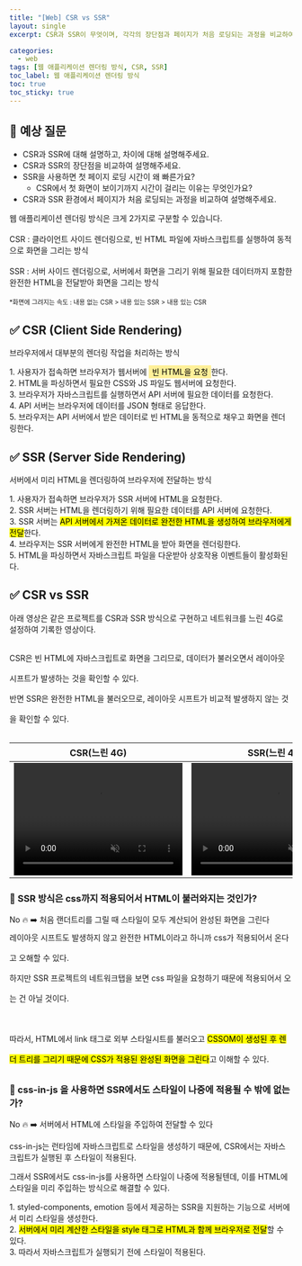```yaml
---
title: "[Web] CSR vs SSR"
layout: single
excerpt: CSR과 SSR이 무엇이며, 각각의 장단점과 페이지가 처음 로딩되는 과정을 비교하여 설명할 수 있다.

categories:
  - web
tags: [웹 애플리케이션 렌더링 방식, CSR, SSR]
toc_label: 웹 애플리케이션 렌더링 방식
toc: true
toc_sticky: true
---
```


## 💭 예상 질문

- CSR과 SSR에 대해 설명하고, 차이에 대해 설명해주세요.
- CSR과 SSR의 장단점을 비교하여 설명해주세요.
- SSR을 사용하면 첫 페이지 로딩 시간이 왜 빠른가요?
  - CSR에서 첫 화면이 보이기까지 시간이 걸리는 이유는 무엇인가요?
- CSR과 SSR 환경에서 페이지가 처음 로딩되는 과정을 비교하여 설명해주세요.

<div class="red-box">
  <p>
    <div>웹 애플리케이션 렌더링 방식은 크게 2가지로 구분할 수 있습니다.</div>
    <br />
    <div><span class="highlight">CSR</span> :  클라이언트 사이드 렌더링으로, 빈 HTML 파일에 자바스크립트를 실행하여 동적으로 화면을 그리는 방식</div>
    <br />
    <div><span class="highlight">SSR</span> : 서버 사이드 렌더링으로, 서버에서 화면을 그리기 위해 필요한 데이터까지 포함한 완전한 HTML을 전달받아 화면을 그리는 방식</div>
    <br />
    <div style="font-size: 80%">*화면에 그려지는 속도 : 내용 없는 CSR > 내용 있는 SSR > 내용 있는 CSR</div>
  </p>
</div>

## ✅ CSR (Client Side Rendering)

브라우저에서 대부분의 렌더링 작업을 처리하는 방식

<div class="blue-box">
    <div>1. 사용자가 접속하면 브라우저가 웹서버에 <mark style='background-color: #fff099; padding: 0.2em 0.4em;'>빈 HTML을 요청</mark>한다.</div>
    <div>2. HTML을 파싱하면서 필요한 CSS와 JS 파일도 웹서버에 요청한다.</div>
    <div>3. 브라우저가 자바스크립트를 실행하면서 API 서버에 필요한 데이터를 요청한다.</div>
    <div>4. API 서버는 브라우저에 데이터를 JSON 형태로 응답한다.</div>
    <div>5. 브라우저는 API 서버에서 받은 데이터로 빈 HTML을 동적으로 채우고 화면을 렌더링한다.</div>
</div>

## ✅ SSR (Server Side Rendering)

서버에서 미리 HTML을 렌더링하여 브라우저에 전달하는 방식

<div class="blue-box">
    <div>1. 사용자가 접속하면 브라우저가 SSR 서버에 HTML을 요청한다.</div>
    <div>2. SSR 서버는 HTML을 렌더링하기 위해 필요한 데이터를 API 서버에 요청한다.</div>
    <div>3. SSR 서버는 <mark class="mark">API 서버에서 가져온 데이터로 완전한 HTML을 생성하여 브라우저에게 전달</mark>한다.</div>
    <div>4. 브라우저는 SSR 서버에게 완전한 HTML을 받아 화면을 렌더링한다.</div>
    <div>5. HTML을 파싱하면서 자바스크립트 파일을 다운받아 상호작용 이벤트들이 활성화된다.</div>
</div>

## ✅ CSR vs SSR

아래 영상은 같은 프로젝트를 CSR과 SSR 방식으로 구현하고 네트워크를 느린 4G로 설정하여 기록한 영상이다.

<div style="line-height: 36px; margin:24px 0;">
  <div>CSR은 빈 HTML에 자바스크립트로 화면을 그리므로, 데이터가 불러오면서 레이아웃 시프트가 발생하는 것을 확인할 수 있다.</div>
  <div>반면 SSR은 완전한 HTML을 불러오므로, 레이아웃 시프트가 비교적 발생하지 않는 것을 확인할 수 있다.</div>
</div>

|                                                                          CSR(느린 4G)                                                                          |                                                                          SSR(느린 4G)                                                                          |
| :------------------------------------------------------------------------------------------------------------------------------------------------------------: | :------------------------------------------------------------------------------------------------------------------------------------------------------------: |
| <video src="https://github.com/user-attachments/assets/1e3d139a-daa2-4f24-b471-13dcfe2d618e" autoplay muted loop style="width: 300px; height: 200px;"></video> | <video src="https://github.com/user-attachments/assets/8577c480-7a17-4c39-8587-f2a609962d0f" autoplay muted loop style="width: 300px; height: 200px;"></video> |

### 🚨 SSR 방식은 css까지 적용되어서 HTML이 불러와지는 것인가?

<div class="red-box">
  <div>No 🔥 ➡️ 처음 랜더트리를 그릴 때 스타일이 모두 계산되어 완성된 화면을 그린다</div>
</div>

<div style="line-height: 36px;">
  <div>레이아웃 시프트도 발생하지 않고 완전한 HTML이라고 하니까 css가 적용되어서 온다고 오해할 수 있다.</div>
  <div>하지만 SSR 프로젝트의 네트워크탭을 보면 css 파일을 요청하기 때문에 적용되어서 오는 건 아닐 것이다.</div>
  <br />
  <div>따라서, HTML에서 link 태그로 외부 스타일시트를 불러오고 <mark class="mark">CSSOM이 생성된 후 렌더 트리를 그리기 때문에 CSS가 적용된 완성된 화면을 그린다</mark>고 이해할 수 있다.</div>
</div>

### 🚨 css-in-js 을 사용하면 SSR에서도 스타일이 나중에 적용될 수 밖에 없는가?

<div class="red-box">
  <div>No 🔥 ➡️ 서버에서 HTML에 스타일을 주입하여 전달할 수 있다</div>
</div>

css-in-js는 런타임에 자바스크립트로 스타일을 생성하기 때문에, CSR에서는 자바스크립트가 실행된 후 스타일이 적용된다.

그래서 SSR에서도 css-in-js를 사용하면 스타일이 나중에 적용될텐데, 이를 <span class="highlight">HTML에 스타일을 미리 주입하는 방식</span>으로 해결할 수 있다.

<div class="blue-box">
  <div>1. styled-components, emotion 등에서 제공하는 SSR을 지원하는 기능으로 서버에서 미리 스타일을 생성한다.</div>
  <div>2. <mark class="mark">서버에서 미리 계산한 스타일을 style 태그로 HTML과 함께 브라우저로 전달</mark>할 수 있다.</div>
  <div>3. 따라서 자바스크립트가 실행되기 전에 스타일이 적용된다.</div>
</div>
